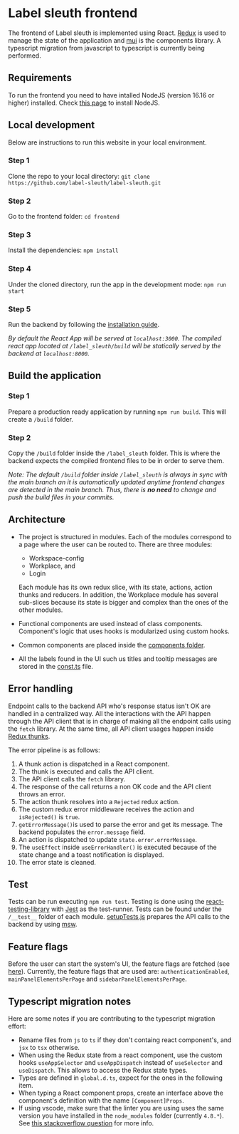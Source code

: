 # Label sleuth frontend

The frontend of Label sleuth is implemented using React. [Redux](https://react-redux.js.org/) is used to manage the state of the application and [mui](https://mui.com/) is the components library. A typescript migration from javascript to typescript is currently being performed.

## Requirements

To run the frontend you need to have intalled NodeJS (version 16.16 or higher) installed. Check [this page](https://nodejs.org/en/download/) to install NodeJS.

## Local development

Below are instructions to run this website in your local environment.

### Step 1

Clone the repo to your local directory:
`git clone https://github.com/label-sleuth/label-sleuth.git`

### Step 2

Go to the frontend folder:
`cd frontend`

### Step 3

Install the dependencies:
`npm install`

### Step 4

Under the cloned directory, run the app in the development mode:
`npm run start`

### Step 5

Run the backend by following the [installation guide](https://www.label-sleuth.org/docs/installation.html).

_By default the React App will be served at `localhost:3000`. The compiled react app located at `/label_sleuth/build` will be statically served by the backend at `localhost:8000`._

## Build the application

### Step 1

Prepare a production ready application by running `npm run build`. This will create a `/build` folder.

### Step 2

Copy the `/build` folder inside the `/label_sleuth` folder. This is where the backend expects the compiled frontend files to be in order to serve them.

_Note: The default `/build` folder inside `/label_sleuth` is always in sync with the main branch an it is automatically updated anytime frontend changes are detected in the main branch. Thus, there is **no need** to change and push the build files in your commits._

## Architecture

- The project is structured in modules. Each of the modules correspond to a page where the user can be routed to. There are three modules:
  - Workspace-config
  - Workplace, and
  - Login
  
  Each module has its own redux slice, with its state, actions, action thunks and reducers. In addition, the Workplace module has several sub-slices because its state is bigger and complex than the ones of the other modules. 
  
- Functional components are used instead of class components. Component's logic that uses hooks is modularized using custom hooks.
- Common components are placed inside the [components folder](https://github.com/label-sleuth/label-sleuth/tree/main/frontend/src/components).
- All the labels found in the UI such us titles and tooltip messages are stored in the [const.ts](https://github.com/label-sleuth/label-sleuth/blob/main/frontend/src/const.js) file.


## Error handling

Endpoint calls to the backend API who's response status isn't OK are handled in a centralized way. All the interactions with the API happen through the API client that is in charge of making all the endpoint calls using the `fetch` library. At the same time, all API client usages happen inside [Redux thunks](https://redux.js.org/usage/writing-logic-thunks).  

The error pipeline is as follows:

1. A thunk action is dispatched in a React component.
2. The thunk is executed and calls the API client.
3. The API client calls the `fetch` library.
4. The response of the call returns a non OK code and the API client throws an error.
5. The action thunk resolves into a `Rejected` redux action.
6. The custom redux error middleware receives the action and `isRejected()` is `true`.  
7. `getErrorMessage()`is used to parse the error and get its message. The backend populates the `error.message` field.
8. An action is dispatched to update `state.error.errorMessage`.
9. The `useEffect` inside `useErrorHandler()` is executed because of the state change and a toast notification is displayed. 
10. The error state is cleaned.

## Test

Tests can be run executing `npm run test`. Testing is done using the [react-testing-library](https://testing-library.com/docs/dom-testing-library/intro/) with [Jest](https://jestjs.io/) as the test-runner. Tests can be found under the `/__test__` folder of each module. [setupTests.js](https://github.com/label-sleuth/label-sleuth/blob/main/frontend/src/setupTests.js) prepares the API calls to the backend by using [msw](https://mswjs.io/).

## Feature flags

Before the user can start the system's UI, the feature flags are fetched (see [here](https://github.com/label-sleuth/label-sleuth/blob/3d2cf586204b60b5fea861eed50a9f642264cd1e/frontend/src/App.tsx#L97)). Currently,
the feature flags that are used are: `authenticationEnabled`, `mainPanelElementsPerPage` and `sidebarPanelElementsPerPage`.


## Typescript migration notes

Here are some notes if you are contributing to the typescript migration effort:
- Rename files from `js` to `ts` if they don't containg react component's, and `jsx` to `tsx` otherwise.
- When using the Redux state from a react component, use the custom hooks `useAppSelector` and `useAppDispatch` instead of `useSelector` and `useDispatch`. This allows to access the Redux state types.
- Types are defined in `global.d.ts`, expect for the ones in the following item.
- When typing a React component props, create an interface above the component's definition with the name `[Component]Props`.
- If using vscode, make sure that the linter you are using uses the same version you have installed in the `node_modules` folder (currently `4.8.*`). See [this stackoverflow question](https://stackoverflow.com/questions/39668731/what-typescript-version-is-visual-studio-code-using-how-to-update-it) for more info.
  